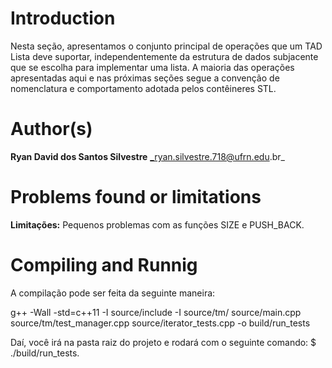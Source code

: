 ﻿# Introduction


Nesta seção, apresentamos o conjunto principal de operações que um TAD Lista deve suportar, independentemente da estrutura de dados subjacente que se escolha para implementar uma lista.
A maioria das operações apresentadas aqui e nas próximas seções segue a convenção de nomenclatura e comportamento adotada pelos contêineres STL.

# Author(s) 

**Ryan David dos Santos Silvestre**
_ryan.silvestre.718@ufrn.edu.br_


# Problems found or limitations

**Limitações:**
Pequenos problemas com as funções SIZE e PUSH_BACK.


# Compiling and Runnig

A compilação pode ser feita da seguinte maneira:

g++ -Wall -std=c++11 -I source/include -I source/tm/ source/main.cpp source/tm/test_manager.cpp source/iterator_tests.cpp -o build/run_tests

Daí, você irá na pasta raiz do projeto e rodará com o seguinte comando:
$ ./build/run_tests.
